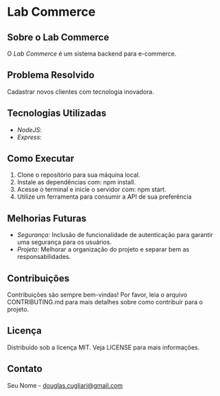 # Lab Commerce

## Sobre o Lab Commerce

O _Lab Commerce_ é um sistema backend para e-commerce.

## Problema Resolvido

Cadastrar novos clientes com tecnologia inovadora.

## Tecnologias Utilizadas

- _NodeJS_: 
- _Express_: 

## Como Executar

1. Clone o repositório para sua máquina local.
2. Instale as dependências com: npm install.
3. Acesse o terminal e inicie o servidor com: npm start.
4. Utilize um ferramenta para consumir a API de sua preferência

## Melhorias Futuras

- _Segurança:_ Inclusão de funcionalidade de autenticação para garantir uma segurança para os usuários.
- _Projeto:_ Melhorar a organização do projeto e separar bem as responsabilidades.

## Contribuições

Contribuições são sempre bem-vindas! Por favor, leia o arquivo CONTRIBUTING.md para mais detalhes sobre como contribuir para o projeto.

## Licença

Distribuído sob a licença MIT. Veja LICENSE para mais informações.

## Contato

Seu Nome - douglas.cugliari@gmail.com
